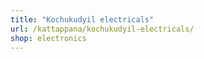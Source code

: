 ```yaml
---
title: "Kochukudyil electricals"
url: /kattappana/kochukudyil-electricals/
shop: electronics
---
```

